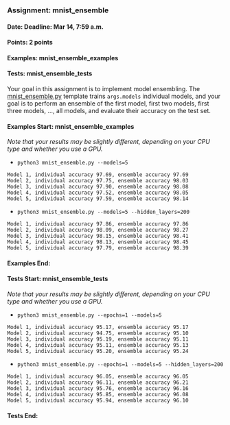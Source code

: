 ### Assignment: mnist_ensemble
#### Date: Deadline: Mar 14, 7:59 a.m.
#### Points: 2 points
#### Examples: mnist_ensemble_examples
#### Tests: mnist_ensemble_tests

Your goal in this assignment is to implement model ensembling.
The [mnist_ensemble.py](https://github.com/ufal/npfl114/tree/master/labs/03/mnist_ensemble.py)
template trains `args.models` individual models, and your goal is to perform
an ensemble of the first model, first two models, first three models, …, all
models, and evaluate their accuracy on the test set.

#### Examples Start: mnist_ensemble_examples
_Note that your results may be slightly different, depending on your CPU type and whether you use a GPU._
- `python3 mnist_ensemble.py --models=5`
```
Model 1, individual accuracy 97.69, ensemble accuracy 97.69
Model 2, individual accuracy 97.75, ensemble accuracy 98.03
Model 3, individual accuracy 97.90, ensemble accuracy 98.08
Model 4, individual accuracy 97.52, ensemble accuracy 98.05
Model 5, individual accuracy 97.59, ensemble accuracy 98.14
```
- `python3 mnist_ensemble.py --models=5 --hidden_layers=200`
```
Model 1, individual accuracy 97.86, ensemble accuracy 97.86
Model 2, individual accuracy 98.09, ensemble accuracy 98.27
Model 3, individual accuracy 98.15, ensemble accuracy 98.41
Model 4, individual accuracy 98.13, ensemble accuracy 98.45
Model 5, individual accuracy 97.79, ensemble accuracy 98.39
```
#### Examples End:
#### Tests Start: mnist_ensemble_tests
_Note that your results may be slightly different, depending on your CPU type and whether you use a GPU._
- `python3 mnist_ensemble.py --epochs=1 --models=5`
```
Model 1, individual accuracy 95.17, ensemble accuracy 95.17
Model 2, individual accuracy 94.75, ensemble accuracy 95.10
Model 3, individual accuracy 95.19, ensemble accuracy 95.11
Model 4, individual accuracy 95.11, ensemble accuracy 95.13
Model 5, individual accuracy 95.20, ensemble accuracy 95.24
```
- `python3 mnist_ensemble.py --epochs=1 --models=5 --hidden_layers=200`
```
Model 1, individual accuracy 96.05, ensemble accuracy 96.05
Model 2, individual accuracy 96.11, ensemble accuracy 96.21
Model 3, individual accuracy 95.76, ensemble accuracy 96.16
Model 4, individual accuracy 95.85, ensemble accuracy 96.08
Model 5, individual accuracy 95.94, ensemble accuracy 96.10
```
#### Tests End:
